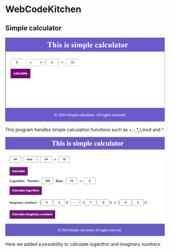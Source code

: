 # WebCodeKitchen

## Simple calculator

![Result - 1](images/result-1.jpg "Result - 1")

This program handles simple calculation functions such as +,-,*,/,mod and ^.

![Result - 2](images/result-2.png "Result - 2")

Here we added a possibility to calculate logarithm and imaginary numbers.